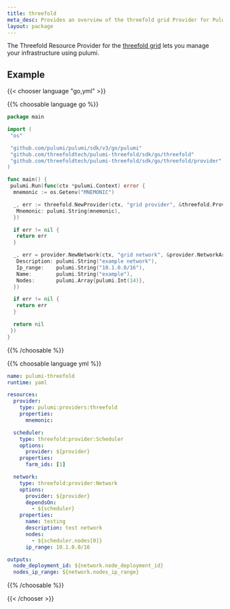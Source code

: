 ```yaml
---
title: threefold
meta_desc: Provides an overview of the threefold grid Provider for Pulumi.
layout: package
---
```


The Threefold Resource Provider for the [threefold grid](https://threefold.io) lets you manage your infrastructure using pulumi.

## Example

{{< chooser language "go,yml" >}}

{{% choosable language go %}}

```go
package main

import (
 "os"

 "github.com/pulumi/pulumi/sdk/v3/go/pulumi"
 "github.com/threefoldtech/pulumi-threefold/sdk/go/threefold"
 "github.com/threefoldtech/pulumi-threefold/sdk/go/threefold/provider"
)

func main() {
 pulumi.Run(func(ctx *pulumi.Context) error {
  mnemonic := os.Getenv("MNEMONIC")

  _, err := threefold.NewProvider(ctx, "grid provider", &threefold.ProviderArgs{
   Mnemonic: pulumi.String(mnemonic),
  })

  if err != nil {
   return err
  }

  _, err = provider.NewNetwork(ctx, "grid network", &provider.NetworkArgs{
   Description: pulumi.String("example network"),
   Ip_range:    pulumi.String("10.1.0.0/16"),
   Name:        pulumi.String("example"),
   Nodes:       pulumi.Array{pulumi.Int(14)},
  })

  if err != nil {
   return err
  }

  return nil
 })
}
```

{{% /choosable %}}

{{% choosable language yml %}}

```yml
name: pulumi-threefold
runtime: yaml

resources:
  provider:
    type: pulumi:providers:threefold
    properties:
      mnemonic:

  scheduler:
    type: threefold:provider:Scheduler
    options:
      provider: ${provider}
    properties:
      farm_ids: [1]

  network:
    type: threefold:provider:Network
    options:
      provider: ${provider}
      dependsOn:
        - ${scheduler}
    properties:
      name: testing
      description: test network
      nodes:
        - ${scheduler.nodes[0]}
      ip_range: 10.1.0.0/16

outputs:
  node_deployment_id: ${network.node_deployment_id}
  nodes_ip_range: ${network.nodes_ip_range}
```

{{% /choosable %}}

{{< /chooser >}}

